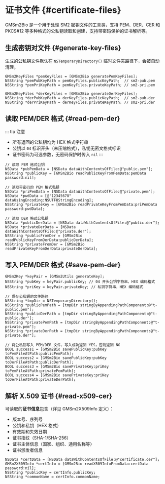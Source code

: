 # 证书文件 {#certificate-files}

GMSm2Bio 是一个用于处理 SM2 密钥文件的工具类，支持 PEM、DER、CER 和 PKCS#12 等多种格式的公私钥读取和创建，支持带密码保护的证书解析等。

## 生成密钥对文件 {#generate-key-files}

生成的公私钥文件默认在 `NSTemporaryDirectory()` 临时文件夹路径下，会被自动清理。

```objc
GMSm2KeyFiles *pemKeyFiles = [GMSm2Bio generatePemKeyFiles];
NSString *pemPubKeyPath = pemKeyFiles.publicKeyPath;  // sm2-pub.pem
NSString *pemPriKeyPath = pemKeyFiles.privateKeyPath; // sm2-pri.pem

GMSm2KeyFiles *derKeyFiles = [GMSm2Bio generateDerKeyFiles];
NSString *derPubKeyPath = derKeyFiles.publicKeyPath;  // sm2-pub.der
NSString *derPriKeyPath = derKeyFiles.privateKeyPath; // sm2-pri.der
```

## 读取 PEM/DER 格式 {#read-pem-der}

::: tip 注意
- 所有返回的公私钥均为 HEX 格式字符串
- 公钥以 `04` 标识开头（未压缩格式），私钥无密文格式标识
- 证书密码为可选参数，无密码保护时传入 `nil`
:::

```objc
// 读取 PEM 格式公钥
NSData *pubPemData = [NSData dataWithContentsOfFile:@"public.pem"];
NSString *publicKey = [GMSm2Bio readPublicKeyFromPemData:pemData password:nil];

// 读取带密码的 PEM 格式私钥
NSData *priPemData = [NSData dataWithContentsOfFile:@"private.pem"];
NSData *pwdData = [@"12345678" dataUsingEncoding:NSUTF8StringEncoding];
NSString *privateKey = [GMSm2Bio readPrivateKeyFromPemData:priPemData password:pwdData];

// 读取 DER 格式公私钥
NSData *publicDerData = [NSData dataWithContentsOfFile:@"public.der"];
NSData *privateDerData = [NSData dataWithContentsOfFile:@"private.der"];
NSString *publicFromDer = [GMSm2Bio readPublicKeyFromDerData:publicDerData];
NSString *privateFromDer = [GMSm2Bio readPrivateKeyFromDerData:privateDerData];
```

## 写入 PEM/DER 格式 {#save-pem-der}

```objc
GMSm2Key *keyPair = [GMSm2Utils generateKey];
NSString *pubKey = keyPair.publicKey; // 04 开头公钥字符串，HEX 编码格式
NSString *priKey = keyPair.privateKey; // 私钥字符串，HEX 编码格式

// 保存公私钥的文件路径
NSString *tmpDir = NSTemporaryDirectory();
NSString *publicPemPath = [tmpDir stringByAppendingPathComponent:@"t-public.pem"];
NSString *publicDerPath = [tmpDir stringByAppendingPathComponent:@"t-public.der"];
NSString *privatePemPath = [tmpDir stringByAppendingPathComponent:@"t-private.pem"];
NSString *privateDerPath = [tmpDir stringByAppendingPathComponent:@"t-private.der"];

// 将公私钥写入 PEM/DER 文件，写入成功返回 YES，否则返回 NO
BOOL success1 = [GMSm2Bio savePublicKey:pubKey toPemFileAtPath:publicPemPath];
BOOL success2 = [GMSm2Bio savePublicKey:pubKey toDerFileAtPath:publicDerPath];
BOOL success3 = [GMSm2Bio savePrivateKey:priKey toPemFileAtPath:privatePemPath];
BOOL success4 = [GMSm2Bio savePrivateKey:priKey toDerFileAtPath:privateDerPath];
```

## 解析 X.509 证书 {#read-x509-cer}

可读取的**证书信息**包含（详见 GMSm2X509Info 定义）：

- 版本号、序列号
- 公钥和私钥（HEX 格式）
- 有效期和失效日期
- 证书指纹（SHA-1/SHA-256）
- 证书主体信息（国家、组织、通用名称等）
- 证书颁发者信息

```objc
NSData *certData = [NSData dataWithContentsOfFile:@"certificate.cer"];
GMSm2X509Info *certInfo = [GMSm2Bio readX509InfoFromData:certData password:nil];
NSString *publicKey = certInfo.publicKey;
NSString *commonName = certInfo.commonName;
```
